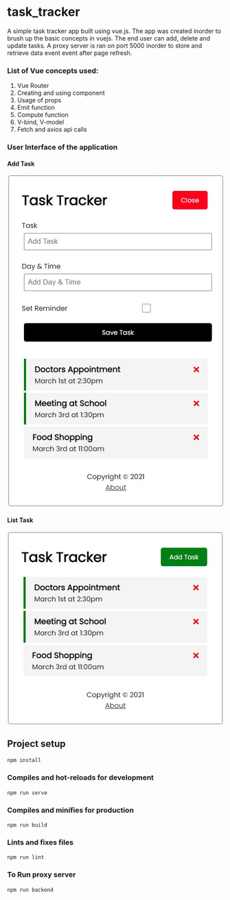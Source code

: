 # task_tracker

A simple task tracker app built using vue.js. The app was created inorder to brush up the basic concepts in vuejs. The end user can add, delete and update tasks. A proxy server is ran on port 5000 inorder to store and retrieve data event event after page refresh.

### List of Vue concepts used:
1. Vue Router
2. Creating and using component
3. Usage of props
4. Emit function
5. Compute function
6. V-bind, V-model
7. Fetch and axios api calls

### User Interface of the application

#### Add Task
<div align="center">
	<img src="/src/assets/tasktrack_add.JPG">
</div>

#### List Task
<div align="center">
	<img src="/src/assets/homepage_tasktracker.JPG">
</div>

## Project setup
```
npm install
```

### Compiles and hot-reloads for development
```
npm run serve
```

### Compiles and minifies for production
```
npm run build
```

### Lints and fixes files
```
npm run lint
```

### To Run proxy server
```
npm run backend